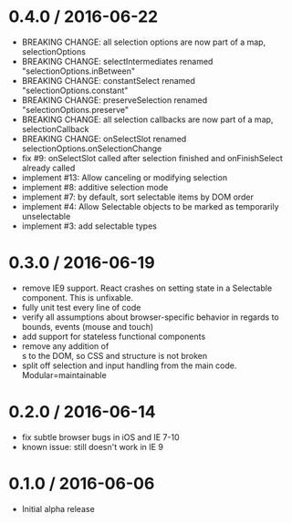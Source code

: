0.4.0 / 2016-06-22
==================
- BREAKING CHANGE: all selection options are now part of a map, selectionOptions
- BREAKING CHANGE: selectIntermediates renamed "selectionOptions.inBetween"
- BREAKING CHANGE: constantSelect renamed "selectionOptions.constant"
- BREAKING CHANGE: preserveSelection renamed "selectionOptions.preserve"
- BREAKING CHANGE: all selection callbacks are now part of a map, selectionCallback
- BREAKING CHANGE: onSelectSlot renamed selectionOptions.onSelectionChange
- fix #9: onSelectSlot called after selection finished and onFinishSelect already called
- implement #13: Allow canceling or modifying selection
- implement #8: additive selection mode
- implement #7: by default, sort selectable items by DOM order
- implement #4: Allow Selectable objects to be marked as temporarily unselectable
- implement #3: add selectable types

0.3.0 / 2016-06-19
==================
- remove IE9 support.  React crashes on setting state in a Selectable component.
  This is unfixable.
- fully unit test every line of code
- verify all assumptions about browser-specific behavior in regards to bounds,
  events (mouse and touch)
- add support for stateless functional components
- remove any addition of <div>s to the DOM, so CSS and structure is not broken
- split off selection and input handling from the main code.  Modular=maintainable

0.2.0 / 2016-06-14
==================
- fix subtle browser bugs in iOS and IE 7-10
- known issue: still doesn't work in IE 9

0.1.0 / 2016-06-06
==================
- Initial alpha release